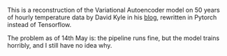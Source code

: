 This is a reconstruction of the Variational Autoencoder model on 50 years of hourly temperature data by David Kyle in his [blog](https://towardsdatascience.com/vae-for-time-series-1dc0fef4bffa/), rewritten in Pytorch instead of Tensorflow.

The problem as of 14th May is: the pipeline runs fine, but the model trains horribly, and I still have no idea why.